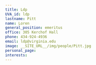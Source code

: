 ```yaml
---
title: Ldp
UVA_id: ldp
lastname: Pitt
name: Loren
general_position: emeritus
office: 305 Kerchof Hall
phone: 434-924-4936
email: ldp@virginia.edu
image: __SITE_URL__/img/people/Pitt.jpg
personal_page: 
interests: 
---
```


